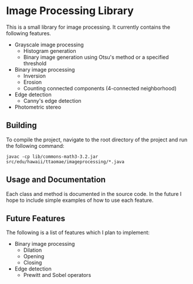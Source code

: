 # Image Processing Library
This is a small library for image processing. It currently contains the following features.

* Grayscale image processing
    * Histogram generation
    * Binary image generation using Otsu's method or a specified threshold
* Binary image processing
    * Inversion
    * Erosion
    * Counting connected components (4-connected neighborhood)
* Edge detection
    * Canny's edge detection
* Photometric stereo

## Building
To compile the project, navigate to the root directory of the project and run the following command:

```
javac -cp lib/commons-math3-3.2.jar src/edu/hawaii/ttaomae/imageprocessing/*.java
```

## Usage and Documentation
Each class and method is documented in the source code. In the future I hope to include simple examples of how to use each feature.

## Future Features
The following is a list of features which I plan to implement:

* Binary image processing
    * Dilation
    * Opening
    * Closing
* Edge detection
    * Prewitt and Sobel operators